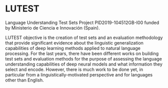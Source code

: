 # LUTEST
Language Understanding Test Sets
Project PID2019-104512GB-I00 funded by Ministerio de Ciencia e Innovación (Spain).

LUTEST objective is the creation of test sets and an evaluation methodology that provide significant evidence about the linguistic generalization capabilities of deep learning methods applied to natural language processing.  For the last years, there have been different works on building test sets and evaluation methods for the purpose of assessing the language understanding capabilities of deep neural models and what information they select and encode. However, there is much work to be done yet, in particular from a linguistically-motivated perspective and for languages other than English. 


